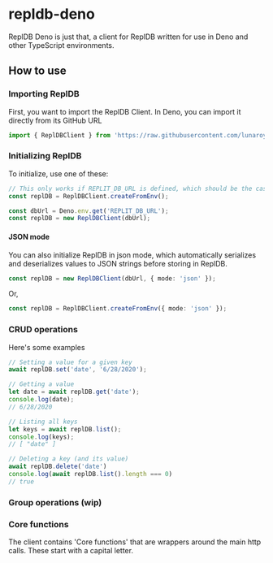 # repldb-deno

ReplDB Deno is just that, a client for ReplDB written for use in Deno and other TypeScript environments.

## How to use

### Importing ReplDB

First, you want to import the ReplDB Client. In Deno, you can import it directly from its GitHub URL

```typescript
import { ReplDBClient } from 'https://raw.githubusercontent.com/lunaroyster/repldb-deno/master/mod.ts';
```
### Initializing ReplDB

To initialize, use one of these:

```typescript
// This only works if REPLIT_DB_URL is defined, which should be the case when running in Repl.it
const replDB = ReplDBClient.createFromEnv();
```

```typescript
const dbUrl = Deno.env.get('REPLIT_DB_URL');
const replDB = new ReplDBClient(dbUrl);
```

#### JSON mode

You can also initialize ReplDB in json mode, which automatically serializes and deserializes values to JSON strings before storing in ReplDB.

```typescript
const replDB = new ReplDBClient(dbUrl, { mode: 'json' });
```

Or,

```typescript
const replDB = ReplDBClient.createFromEnv({ mode: 'json' });
```

### CRUD operations

Here's some examples 

```typescript
// Setting a value for a given key
await replDB.set('date', '6/28/2020');

// Getting a value
let date = await replDB.get('date');
console.log(date);
// 6/28/2020

// Listing all keys
let keys = await replDB.list();
console.log(keys);
// [ "date" ]

// Deleting a key (and its value)
await replDB.delete('date')
console.log(await replDB.list().length === 0)
// true

```

### Group operations (wip)
<!-- Group operations -->

### Core functions

The client contains 'Core functions' that are wrappers around the main http calls. These start with a capital letter.